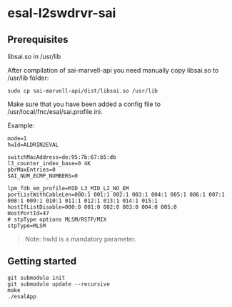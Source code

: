 # esal-l2swdrvr-sai




## Prerequisites
libsai.so in /usr/lib

After compilation of sai-marvell-api you need manually copy libsai.so to /usr/lib folder:
```
sudo cp sai-marvell-api/dist/libsai.so /usr/lib
```

Make sure that you have been added a config file to /usr/local/fnc/esal/sai.profile.ini.  

Example:
```
mode=1
hwId=ALDRIN2EVAL

switchMacAddress=de:95:7b:67:b5:db
l3_counter_index_base=0 4K
pbrMaxEntries=0
SAI_NUM_ECMP_NUMBERS=0

lpm_fdb_em_profile=MID_L3_MID_L2_NO_EM
portListWithCableLen=000:1 001:1 002:1 003:1 004:1 005:1 006:1 007:1 008:1 009:1 010:1 011:1 012:1 013:1 014:1 015:1
hostIfListDisable=000:0 001:0 002:0 003:0 004:0 005:0
HostPortId=47
# stpType options MLSM/RSTP/MIX
stpType=MLSM

```  
> Note: hwId is a mandatory parameter.  

## Getting started

```
git submodule init  
git submodule update --recursive  
make  
./esalApp  
```
